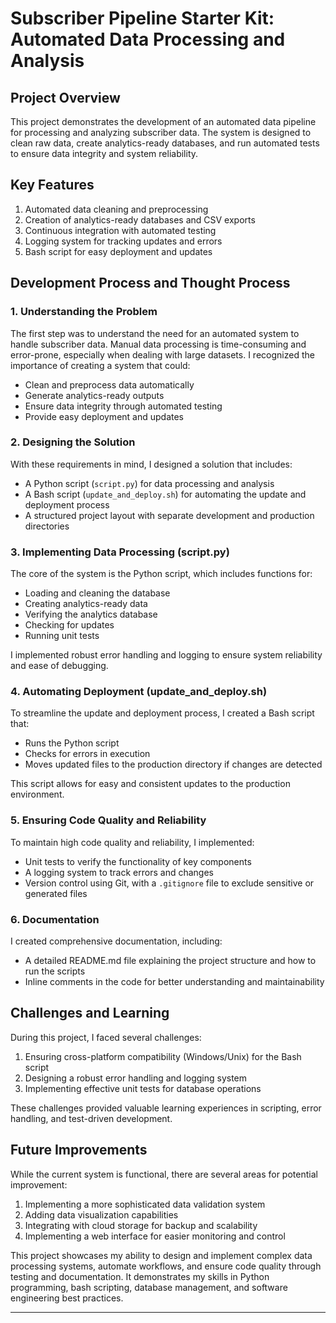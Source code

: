 
# Subscriber Pipeline Starter Kit: Automated Data Processing and Analysis

## Project Overview

This project demonstrates the development of an automated data pipeline for processing and analyzing subscriber data. The system is designed to clean raw data, create analytics-ready databases, and run automated tests to ensure data integrity and system reliability.

## Key Features

1. Automated data cleaning and preprocessing
2. Creation of analytics-ready databases and CSV exports
3. Continuous integration with automated testing
4. Logging system for tracking updates and errors
5. Bash script for easy deployment and updates

## Development Process and Thought Process

### 1. Understanding the Problem

The first step was to understand the need for an automated system to handle subscriber data. Manual data processing is time-consuming and error-prone, especially when dealing with large datasets. I recognized the importance of creating a system that could:

- Clean and preprocess data automatically
- Generate analytics-ready outputs
- Ensure data integrity through automated testing
- Provide easy deployment and updates

### 2. Designing the Solution

With these requirements in mind, I designed a solution that includes:

- A Python script (`script.py`) for data processing and analysis
- A Bash script (`update_and_deploy.sh`) for automating the update and deployment process
- A structured project layout with separate development and production directories

### 3. Implementing Data Processing (script.py)

The core of the system is the Python script, which includes functions for:

- Loading and cleaning the database
- Creating analytics-ready data
- Verifying the analytics database
- Checking for updates
- Running unit tests

I implemented robust error handling and logging to ensure system reliability and ease of debugging.

### 4. Automating Deployment (update_and_deploy.sh)

To streamline the update and deployment process, I created a Bash script that:

- Runs the Python script
- Checks for errors in execution
- Moves updated files to the production directory if changes are detected

This script allows for easy and consistent updates to the production environment.

### 5. Ensuring Code Quality and Reliability

To maintain high code quality and reliability, I implemented:

- Unit tests to verify the functionality of key components
- A logging system to track errors and changes
- Version control using Git, with a `.gitignore` file to exclude sensitive or generated files

### 6. Documentation

I created comprehensive documentation, including:

- A detailed README.md file explaining the project structure and how to run the scripts
- Inline comments in the code for better understanding and maintainability

## Challenges and Learning

During this project, I faced several challenges:

1. Ensuring cross-platform compatibility (Windows/Unix) for the Bash script
2. Designing a robust error handling and logging system
3. Implementing effective unit tests for database operations

These challenges provided valuable learning experiences in scripting, error handling, and test-driven development.

## Future Improvements

While the current system is functional, there are several areas for potential improvement:

1. Implementing a more sophisticated data validation system
2. Adding data visualization capabilities
3. Integrating with cloud storage for backup and scalability
4. Implementing a web interface for easier monitoring and control

This project showcases my ability to design and implement complex data processing systems, automate workflows, and ensure code quality through testing and documentation. It demonstrates my skills in Python programming, bash scripting, database management, and software engineering best practices.

---